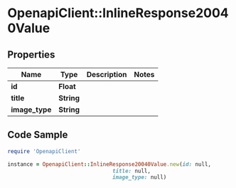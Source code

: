 # OpenapiClient::InlineResponse20040Value

## Properties

Name | Type | Description | Notes
------------ | ------------- | ------------- | -------------
**id** | **Float** |  | 
**title** | **String** |  | 
**image_type** | **String** |  | 

## Code Sample

```ruby
require 'OpenapiClient'

instance = OpenapiClient::InlineResponse20040Value.new(id: null,
                                 title: null,
                                 image_type: null)
```


